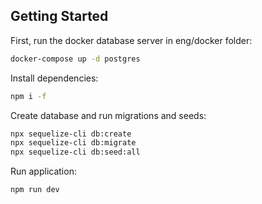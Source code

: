 ## Getting Started

First, run the docker database server in eng/docker folder:

```bash
docker-compose up -d postgres
```

Install dependencies:

```bash
npm i -f
```

Create database and run migrations and seeds:

```bash
npx sequelize-cli db:create
npx sequelize-cli db:migrate
npx sequelize-cli db:seed:all
```
Run application:

```bash
npm run dev
```